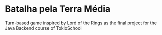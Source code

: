 # Batalha pela Terra Média
Turn-based game inspired by Lord of the Rings as the final project for the Java Backend course of TokioSchool
